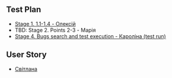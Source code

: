 ## Test Plan
- [Stage 1. 1.1-1.4 - Олексій](Test%20Plan%20Group%201.docx.pdf)
- TBD: Stage 2. Points 2-3 - Марія
- [Stage 4. Bugs search and test execution - Кароліна (test run)](https://hillelitschool.testcaselab.com/projects/QAS/test_run/65112?statuses=failed&sort_dir=desc&sort_attr=created_at&test_case_id=1377358)

## User Story
- [Світлана](Ten_user_stories.docx)
